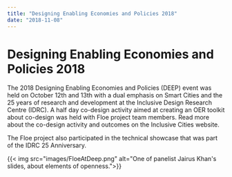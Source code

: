 ```yaml
---
title: "Designing Enabling Economies and Policies 2018"
date: "2018-11-08"
---
```


# Designing Enabling Economies and Policies 2018

The 2018 Designing Enabling Economies and Policies (DEEP) event was held on October 12th and 13th with a dual emphasis on Smart Cities and the 25 years of research and development at the Inclusive Design Research Centre (IDRC). A half day co-design activity aimed at creating an OER toolkit about co-design was held with Floe project team members. Read more about the co-design activity and outcomes on the Inclusive Cities website.  


The Floe project also participated in the technical showcase that was part of the IDRC 25 Anniversary. 

{{< img src="images/FloeAtDeep.png" alt="One of panelist Jairus Khan's slides, about elements of openness.">}}
